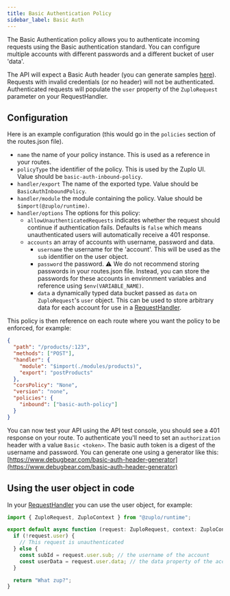 ```yaml
---
title: Basic Authentication Policy
sidebar_label: Basic Auth
---
```


The Basic Authentication policy allows you to authenticate incoming requests
using the Basic authentication standard. You can configure multiple accounts
with different passwords and a different bucket of user 'data'.

The API will expect a Basic Auth header (you can generate samples
[here](https://www.debugbear.com/basic-auth-header-generator)). Requests with
invalid credentials (or no header) will not be authenticated. Authenticated
requests will populate the `user` property of the `ZuploRequest` parameter on
your RequestHandler.

<ZupIt repoUrl="https://github.com/zuplo/samples-basic-auth" />

## Configuration

Here is an example configuration (this would go in the `policies` section of the
routes.json file).

<PolicyConfig id="basic-auth-inbound-policy" />

- `name` the name of your policy instance. This is used as a reference in your
  routes.
- `policyType` the identifier of the policy. This is used by the Zuplo UI. Value
  should be `basic-auth-inbound-policy`.
- `handler/export` The name of the exported type. Value should be
  `BasicAuthInboundPolicy`.
- `handler/module` the module containing the policy. Value should be
  `$import(@zuplo/runtime)`.
- `handler/options` The options for this policy:
  - `allowUnauthenticatedRequests` indicates whether the request should continue
    if authentication fails. Defaults is `false` which means unauthenticated
    users will automatically receive a 401 response.
  - `accounts` an array of accounts with username, password and data.
    - `username` the username for the 'account'. This will be used as the `sub`
      identifier on the user object.
    - `password` the password. ⚠️ We do not recommend storing passwords in your
      routes.json file. Instead, you can store the passwords for these accounts
      in environment variables and reference using `$env(VARIABLE_NAME)`.
    - `data` a dynamically typed data bucket passed as `data` on
      `ZuploRequest`'s `user` object. This can be used to store arbitrary data
      for each account for use in a
      [RequestHandler](/docs/handlers/custom-handler).

This policy is then reference on each route where you want the policy to be
enforced, for example:

```json
{
  "path": "/products/:123",
  "methods": ["POST"],
  "handler": {
    "module": "$import(./modules/products)",
    "export": "postProducts"
  },
  "corsPolicy": "None",
  "version": "none",
  "policies": {
    "inbound": ["basic-auth-policy"]
  }
}
```

You can now test your API using the API test console, you should see a 401
response on your route. To authenticate you'll need to set an `authorization`
header with a value `Basic <token>`. The basic auth token is a digest of the
username and password. You can generate one using a generator like this:
[https://www.debugbear.com/basic-auth-header-generator](https://www.debugbear.com/basic-auth-header-generator)

## Using the user object in code

In your [RequestHandler](/docs/handlers/custom-handler) you can use the user
object, for example:

```ts
import { ZuploRequest, ZuploContext } from "@zuplo/runtime";

export default async function (request: ZuploRequest, context: ZuploContext) {
  if (!request.user) {
    // This request is unauthenticated
  } else {
    const subId = request.user.sub; // the username of the account
    const userData = request.user.data; // the data property of the account
  }

  return "What zup?";
}
```

